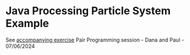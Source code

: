 # Java Processing Particle System Example

See [accompanying exercise](https://www.notion.so/weareacademy/Java-Particle-System-Code-Reading-exercise-4175446bbebb4ef5b235084c03b17744)
Pair Programming session - Dana and Paul - 07/06/2024